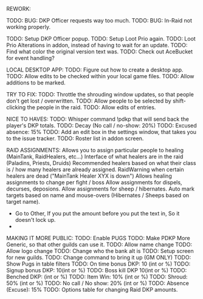 REWORK:

TODO: BUG: DKP Officer requests way too much.
TODO: BUG: In-Raid not working properly.

TODO: Setup DKP Officer popup.
TODO: Setup Loot Prio again.
TODO: Loot Prio Alterations in addon, instead of having to wait for an update.
TODO: Find what color the original version text was.
TODO: Check out AceBucket for event handling?

LOCAL DESKTOP APP:
    TODO: Figure out how to create a desktop app.
    TODO: Allow edits to be checked within your local game files.
    TODO: Allow additions to be marked.

TRY TO FIX:
    TODO: Throttle the shrouding window updates, so that people don't get lost / overwritten.
    TODO: Allow people to be selected by shift-clicking the people in the raid.
    TODO: Allow edits of entries.

NICE TO HAVES:
    TODO: Whisper command !pdkp that will send back the player's DKP totals.
    TODO: Decay (No call / no-show: 20%)
    TODO: Excused absence: 15%
    TODO: Add an edit box in the settings window, that takes you to the issue tracker.
    TODO: Roster list in addon screen.

RAID ASSIGNMENTS:
   Allows you to assign particular people to healing (MainTank, RaidHealers, etc...)
   Interface of what healers are in the raid (Paladins, Priests, Druids)
   Recommended healers based on what their class is / how many healers are already assigned.
   RaidWarning when certain healers are dead ("MainTank Healer XYX is down")
   Allows healing assignments to change per fight / boss
   Allow assignments for dispels, decurses, deposions.
   Allow assignments for sheep / hibernates.
   Auto mark targets based on name and mouse-overs (Hibernates / Sheeps based on target name).

   - Go to Other, If you put the amount before you put the text in, So it doesn't lock up.
   -


MAKING IT MORE PUBLIC:
    TODO: Enable PUGS
    TODO: Make PDKP More Generic, so that other guilds can use it.
    TODO: Allow name change
    TODO: Allow logo change
    TODO: Change who the bank alt is
    TODO: Setup screen for new guilds.
    TODO: Change command to bring it up (GM ONLY)
    TODO: Show Pugs in table filters
    TODO: On time bonus DKP: 10 (int or %)
    TODO: Signup bonus DKP: 10(int or %)
    TODO: Boss kill DKP 10(int or %)
    TODO: Benched DKP: (int or %)
    TODO: Item Win: 10% (int or %)
    TODO: Shroud: 50% (int or %)
    TODO: No call / No show: 20% (int or %)
    TODO: Absence (Excuse): 15%
    TODO: Options table for changing Raid DKP amounts.
